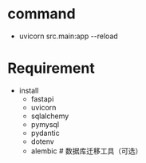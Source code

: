 # command
- uvicorn src.main:app --reload
# Requirement
- install 
    - fastapi
    - uvicorn
    - sqlalchemy
    - pymysql
    - pydantic
    - dotenv
    - alembic  # 数据库迁移工具（可选）